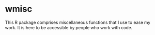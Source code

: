 # wmisc
This R package comprises miscellaneous functions that I use to ease my work.
It is here to be accessible by people who work with code.

